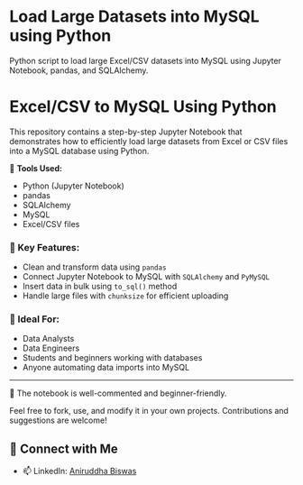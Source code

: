 # Load Large Datasets into MySQL using Python
Python script to load large Excel/CSV datasets into MySQL using Jupyter Notebook, pandas, and SQLAlchemy.

# Excel/CSV to MySQL Using Python

This repository contains a step-by-step Jupyter Notebook that demonstrates how to efficiently load large datasets from Excel or CSV files into a MySQL database using Python.  

🔧 **Tools Used:**
- Python (Jupyter Notebook)
- pandas
- SQLAlchemy
- MySQL
- Excel/CSV files

### 📌 Key Features:
- Clean and transform data using `pandas`
- Connect Jupyter Notebook to MySQL with `SQLAlchemy` and `PyMySQL`
- Insert data in bulk using `to_sql()` method
- Handle large files with `chunksize` for efficient uploading

### 🚀 Ideal For:
- Data Analysts
- Data Engineers
- Students and beginners working with databases
- Anyone automating data imports into MySQL

---

📂 The notebook is well-commented and beginner-friendly.

Feel free to fork, use, and modify it in your own projects. Contributions and suggestions are welcome!

## 🤝 Connect with Me

- 📫 LinkedIn: [Aniruddha Biswas](https://www.linkedin.com/in/aniruddha-biswas)  
